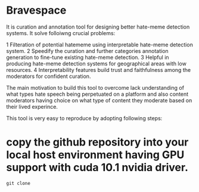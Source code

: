 # Bravespace

It is curation and annotation tool for designing better hate-meme detection systems. It solve folloiwng crucial problems:

1	Filteration of potential hatememe using interpretable hate-meme detection system.
2	Speedify the curation and further categories annotation generation to fine-tune existing hate-meme detection.
3	Helpful in producing hate-meme detection systems for geographical areas with low resources.
4	Interpretability features build trust and faithfulness among the moderators for confident curation.

The main motivation to build this tool to overcome lack understanding of what types hate speech being perpetuated on a platform and also content moderators having choice on what type of content they moderate based on their lived experince.


This tool is very easy to reproduce by adopting following steps:

# copy the github repository into your local host environment having GPU support with cuda 10.1 nvidia driver.

`git clone `
